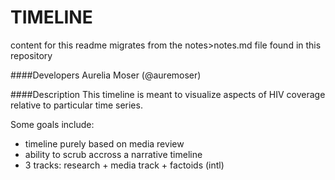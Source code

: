 TIMELINE
========
content for this readme migrates from the notes>notes.md file found in this repository

####Developers
Aurelia Moser (@auremoser)

####Description
This timeline is meant to visualize aspects of HIV coverage relative to particular time series. 

Some goals include:
* timeline purely based on media review
* ability to scrub accross a narrative timeline
* 3 tracks: research + media track + factoids (intl)